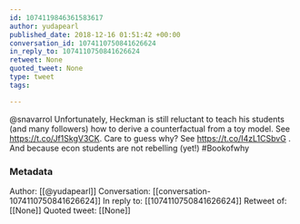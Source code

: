 ```yaml
---
id: 1074119846361583617
author: yudapearl
published_date: 2018-12-16 01:51:42 +00:00
conversation_id: 1074110750841626624
in_reply_to: 1074110750841626624
retweet: None
quoted_tweet: None
type: tweet
tags:

---
```


@snavarrol Unfortunately, Heckman is still reluctant to teach his students (and many followers) how to derive a counterfactual from a toy model. See https://t.co/Jf1SkgV3CK. Care to guess why? See https://t.co/I4zL1CSbvG . And because econ students are not rebelling (yet!) #Bookofwhy

### Metadata

Author: [[@yudapearl]]
Conversation: [[conversation-1074110750841626624]]
In reply to: [[1074110750841626624]]
Retweet of: [[None]]
Quoted tweet: [[None]]
